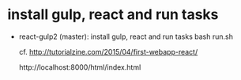 # install gulp, react and run tasks

- react-gulp2 (master):
	install gulp, react and run tasks
	bash run.sh
	
	cf. http://tutorialzine.com/2015/04/first-webapp-react/
	
	http://localhost:8000/html/index.html
	 
	
